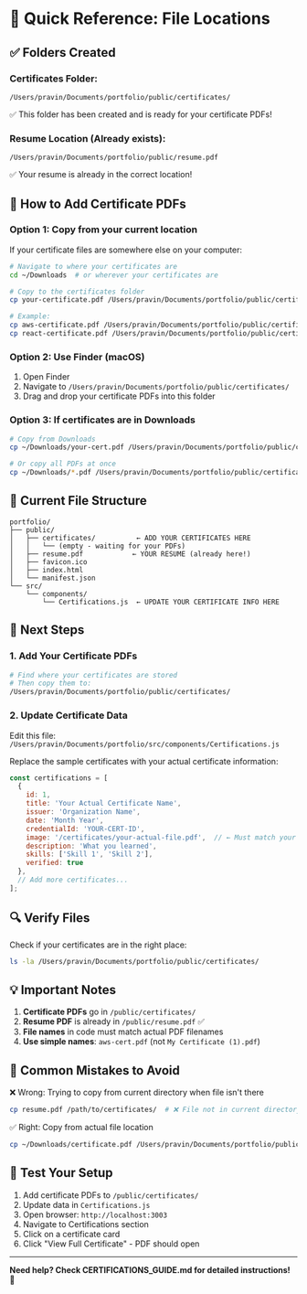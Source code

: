 # 📁 Quick Reference: File Locations

## ✅ Folders Created

### Certificates Folder:
```
/Users/pravin/Documents/portfolio/public/certificates/
```
✅ This folder has been created and is ready for your certificate PDFs!

### Resume Location (Already exists):
```
/Users/pravin/Documents/portfolio/public/resume.pdf
```
✅ Your resume is already in the correct location!

## 📝 How to Add Certificate PDFs

### Option 1: Copy from your current location
If your certificate files are somewhere else on your computer:

```bash
# Navigate to where your certificates are
cd ~/Downloads  # or wherever your certificates are

# Copy to the certificates folder
cp your-certificate.pdf /Users/pravin/Documents/portfolio/public/certificates/

# Example:
cp aws-certificate.pdf /Users/pravin/Documents/portfolio/public/certificates/
cp react-certificate.pdf /Users/pravin/Documents/portfolio/public/certificates/
```

### Option 2: Use Finder (macOS)
1. Open Finder
2. Navigate to `/Users/pravin/Documents/portfolio/public/certificates/`
3. Drag and drop your certificate PDFs into this folder

### Option 3: If certificates are in Downloads
```bash
# Copy from Downloads
cp ~/Downloads/your-cert.pdf /Users/pravin/Documents/portfolio/public/certificates/

# Or copy all PDFs at once
cp ~/Downloads/*.pdf /Users/pravin/Documents/portfolio/public/certificates/
```

## 📂 Current File Structure

```
portfolio/
├── public/
│   ├── certificates/          ← ADD YOUR CERTIFICATES HERE
│   │   └── (empty - waiting for your PDFs)
│   ├── resume.pdf            ← YOUR RESUME (already here!)
│   ├── favicon.ico
│   ├── index.html
│   └── manifest.json
└── src/
    └── components/
        └── Certifications.js  ← UPDATE YOUR CERTIFICATE INFO HERE
```

## 🎯 Next Steps

### 1. Add Your Certificate PDFs
```bash
# Find where your certificates are stored
# Then copy them to:
/Users/pravin/Documents/portfolio/public/certificates/
```

### 2. Update Certificate Data
Edit this file: `/Users/pravin/Documents/portfolio/src/components/Certifications.js`

Replace the sample certificates with your actual certificate information:

```javascript
const certifications = [
  {
    id: 1,
    title: 'Your Actual Certificate Name',
    issuer: 'Organization Name',
    date: 'Month Year',
    credentialId: 'YOUR-CERT-ID',
    image: '/certificates/your-actual-file.pdf',  // ← Must match your PDF filename
    description: 'What you learned',
    skills: ['Skill 1', 'Skill 2'],
    verified: true
  },
  // Add more certificates...
];
```

## 🔍 Verify Files

Check if your certificates are in the right place:
```bash
ls -la /Users/pravin/Documents/portfolio/public/certificates/
```

## 💡 Important Notes

1. **Certificate PDFs** go in `/public/certificates/`
2. **Resume PDF** is already in `/public/resume.pdf` ✅
3. **File names** in code must match actual PDF filenames
4. **Use simple names**: `aws-cert.pdf` (not `My Certificate (1).pdf`)

## 🚨 Common Mistakes to Avoid

❌ Wrong: Trying to copy from current directory when file isn't there
```bash
cp resume.pdf /path/to/certificates/  # ❌ File not in current directory
```

✅ Right: Copy from actual file location
```bash
cp ~/Downloads/certificate.pdf /Users/pravin/Documents/portfolio/public/certificates/  # ✅ Full path
```

## 🧪 Test Your Setup

1. Add certificate PDFs to `/public/certificates/`
2. Update data in `Certifications.js`
3. Open browser: `http://localhost:3003`
4. Navigate to Certifications section
5. Click on a certificate card
6. Click "View Full Certificate" - PDF should open

---

**Need help? Check CERTIFICATIONS_GUIDE.md for detailed instructions!** 📖

